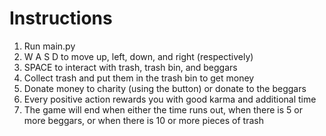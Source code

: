# Instructions

1. Run main.py
2. W A S D to move up, left, down, and right (respectively)
3. SPACE to interact with trash, trash bin, and beggars
4. Collect trash and put them in the trash bin to get money
5. Donate money to charity (using the button) or donate to the beggars
6. Every positive action rewards you with good karma and additional time
7. The game will end when either the time runs out, when there is 5 or more beggars, or when there is 10 or more pieces of trash